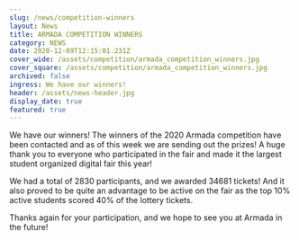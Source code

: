 ```yaml
---
slug: /news/competition-winners
layout: News
title: ARMADA COMPETITION WINNERS
category: NEWS
date: 2020-12-09T12:15:01.231Z
cover_wide: /assets/competition/armada_competition_winners.jpg
cover_square: /assets/competition/armada_competition_winners.jpg
archived: false
ingress: We have our winners!
header: /assets/news-header.jpg
display_date: true
featured: true
---
```

We have our winners! The winners of the 2020 Armada competition have been contacted and as of this week we are sending out the prizes! A huge thank you to everyone who participated in the fair and made it the largest student organized digital fair this year!

We had a total of 2830 participants, and we awarded 34681 tickets! And it also proved to be quite an advantage to be active on the fair as the top 10% active students scored 40% of the lottery tickets.

Thanks again for your participation, and we hope to see you at Armada in the future!